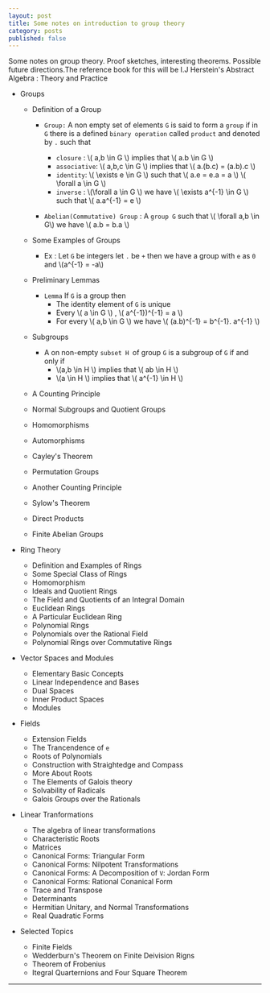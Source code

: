 ```yaml
---
layout: post
title: Some notes on introduction to group theory 
category: posts
published: false
---
```


Some notes on group theory. Proof sketches, interesting
theorems. Possible future directions.The reference book for this will
be I.J Herstein's Abstract Algebra : Theory and Practice

* Groups
  * Definition of a Group
    * `Group:` A non empty set of elements `G` is said to form a `group`
      if in `G` there is a defined `binary operation` called `product`
      and denoted by `.` such that
        * `closure` :  \\( a,b \in G \\) implies that \\( a.b \in G \\)
        * `associative`: \\( a,b,c \in G \\) implies that \\( a.(b.c) = (a.b).c \\)
        * `identity`: \\( \exists e \in G \\)  such that   \\( a.e = e.a = a \\) \\( \forall a \in G \\)
        * `inverse` : \\(\forall a \in G \\) we have \\( \exists a^{-1} \in G \\) such that \\( a.a^{-1} = e \\)
        
    * `Abelian(Commutative) Group` : A `group G` such that \\( \forall a,b \in G\\) we have \\( a.b = b.a \\)

  * Some Examples of Groups
    * Ex : Let `G` be integers let `.` be `+` then we have a group
      with `e` as `0` and \\(a^{-1} = -a\\)
    
  * Preliminary Lemmas
    * `Lemma` If `G` is a group then
      * The identity element of `G` is unique
      * Every \\( a \in G \\) , \\( a^{-1})^{-1} = a \\)
      * For every \\( a,b \in G \\) we have \\( (a.b)^{-1} = b^{-1}. a^{-1} \\)      
  * Subgroups
    * A on non-empty `subset H `of group `G` is a subgroup of `G`  if and only if
      * \\(a,b \in H \\) implies that \\( ab \in H \\)
      * \\(a \in H \\) implies that \\( a^{-1} \in H \\)
      
  * A Counting Principle
  * Normal Subgroups and Quotient Groups
  * Homomorphisms
  * Automorphisms
  * Cayley's Theorem
  * Permutation Groups
  * Another Counting Principle
  * Sylow's Theorem
  * Direct Products
  * Finite Abelian Groups

* Ring Theory
  * Definition and Examples of Rings
  * Some Special Class of Rings
  * Homomorphism
  * Ideals and Quotient Rings
  * The Field and Quotients of an Integral Domain
  * Euclidean Rings
  * A Particular Euclidean Ring
  * Polynomial Rings
  * Polynomials over the Rational Field
  * Polynomial Rings over Commutative Rings

* Vector Spaces and Modules
  * Elementary Basic Concepts
  * Linear Independence and Bases
  * Dual Spaces
  * Inner Product Spaces
  * Modules

* Fields
  * Extension Fields
  * The Trancendence of `e`
  * Roots of Polynomials
  * Construction with Straightedge and Compass
  * More About Roots
  * The Elements of Galois theory
  * Solvability of Radicals
  * Galois Groups over the Rationals

* Linear Tranformations
  * The algebra of linear transformations
  * Characteristic Roots
  * Matrices
  * Canonical Forms: Triangular Form
  * Canonical Forms: Nilpotent Transformations
  * Canonical Forms: A Decomposition of `V`: Jordan Form
  * Canonical Forms: Rational Conanical Form
  * Trace and Transpose
  * Determinants
  * Hermitian Unitary, and Normal Transformations
  * Real Quadratic Forms
  
* Selected Topics
  * Finite Fields
  * Wedderburn's Theorem on Finite Deivision Rigns
  * Theorem of Frobenius
  * Itegral Quarternions and Four Square Theorem



--- 
[herstein]: http://abstract.ups.edu/download/aata-20110810.pdf

